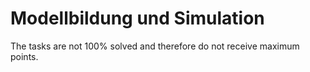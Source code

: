 # Modellbildung und Simulation
The tasks are not 100% solved and therefore do not receive maximum points.
